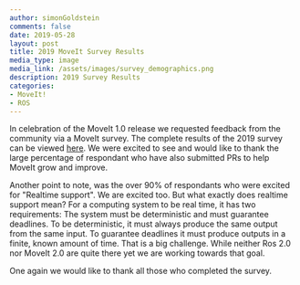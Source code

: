 ```yaml
---
author: simonGoldstein
comments: false
date: 2019-05-28
layout: post
title: 2019 MoveIt Survey Results
media_type: image
media_link: /assets/images/survey_demographics.png
description: 2019 Survey Results
categories:
- MoveIt!
- ROS
---
```


In celebration of the MoveIt 1.0 release we requested feedback from the community via a MoveIt survey. The complete results of the 2019 survey can be viewed [here](/assets/pdfs/2019/moveit_2019_survey.pdf). We were excited to see and would like to thank the large percentage of respondant who have also submitted PRs to help MoveIt grow and improve.

Another point to note, was the over 90% of respondants who were excited for "Realtime support". We are excited too. But what exactly does realtime support mean? For a computing system to be real time, it has two requirements: The system must be deterministic and must guarantee deadlines.
To be deterministic, it must always produce the same output from the same input. To guarantee deadlines it must produce outputs in a finite, known amount of time. That is a big challenge. While neither Ros 2.0 nor MoveIt 2.0 are quite there yet we are working towards that goal.

One again we would like to thank all those who completed the survey.
